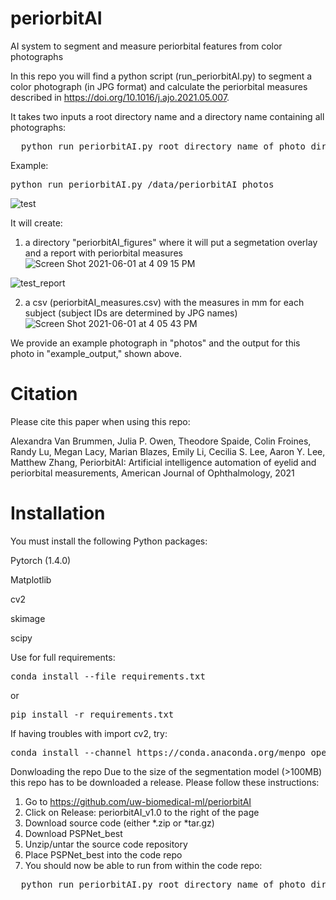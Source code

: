 # periorbitAI
AI system to segment and measure periorbital features from color photographs

In this repo you will find a python script (run_periorbitAI.py) to segment a color photograph (in JPG format) and calculate the periorbital measures described in https://doi.org/10.1016/j.ajo.2021.05.007.

It takes two inputs a root directory name and a directory name containing all photographs:

<pre>
  python run_periorbitAI.py root_directory name_of_photo_directory
</pre>

  
Example:

<pre>
python run_periorbitAI.py /data/periorbitAI photos
</pre>

![test](https://user-images.githubusercontent.com/25671442/120400553-ef718300-c2f2-11eb-91ce-c5ad1d68415b.JPG)

It will create:
1) a directory "periorbitAI_figures" where it will put a segmetation overlay and a report with periorbital measures
![Screen Shot 2021-06-01 at 4 09 15 PM](https://user-images.githubusercontent.com/25671442/120400982-d87f6080-c2f3-11eb-9f0e-2ffd92416484.png)

![test_report](https://user-images.githubusercontent.com/25671442/120400617-0adc8e00-c2f3-11eb-9053-f6deb3bd2462.png)

2) a csv (periorbitAI_measures.csv) with the measures in mm for each subject (subject IDs are determined by JPG names)
![Screen Shot 2021-06-01 at 4 05 43 PM](https://user-images.githubusercontent.com/25671442/120400749-60189f80-c2f3-11eb-997e-e951faf88b8e.png)


We provide an example photograph in "photos" and the output for this photo in "example_output," shown above.






# Citation
Please cite this paper when using this repo:

Alexandra Van Brummen, Julia P. Owen, Theodore Spaide, Colin Froines, Randy Lu, Megan Lacy, Marian Blazes, Emily Li, Cecilia S. Lee, Aaron Y. Lee, Matthew Zhang,
PeriorbitAI: Artificial intelligence automation of eyelid and periorbital measurements, American Journal of Ophthalmology, 2021







# Installation
You must install the following Python packages:

Pytorch (1.4.0)

Matplotlib

cv2

skimage

scipy

Use for full requirements:
<pre>
conda install --file requirements.txt
</pre>

or

<pre>
pip install -r requirements.txt
</pre>
If having troubles with import cv2, try:

<pre>
conda install --channel https://conda.anaconda.org/menpo opencv3
</pre>

Donwloading the repo
Due to the size of the segmentation model (>100MB) this repo has to be downloaded a release.  Please follow these instructions:

1.  Go to https://github.com/uw-biomedical-ml/periorbitAI
2.  Click on Release: periorbitAI_v1.0 to the right of the page
3.  Download source code (either *.zip or *tar.gz)
4.  Download PSPNet_best
5.  Unzip/untar the source code repository
6.  Place PSPNet_best into the code repo
7.  You should now be able to run from within the code repo: 
<pre>
  python run_periorbitAI.py root_directory name_of_photo_directory
</pre>
